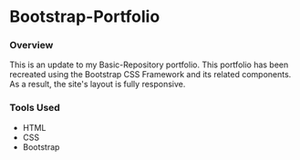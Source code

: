 # Bootstrap-Portfolio

### Overview

This is an update to my Basic-Repository portfolio. This portfolio has been recreated using the Bootstrap CSS Framework and its related components. As a result, the site's layout is fully responsive.

### Tools Used

- HTML
- CSS
- Bootstrap

